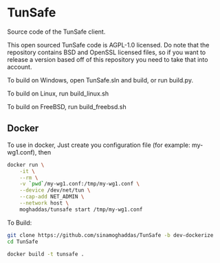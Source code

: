 # TunSafe
Source code of the TunSafe client.

This open sourced TunSafe code is AGPL-1.0 licensed. Do note that the repository contains BSD and OpenSSL licensed files, so if you want to release a version based off of this repository you need to take that into account.

To build on Windows, open TunSafe.sln and build, or run build.py.

To build on Linux, run build_linux.sh

To build on FreeBSD, run build_freebsd.sh

## Docker
To use in docker, Just create you configuration file (for example: my-wg1.conf), then
```sh
docker run \
    -it \
    --rm \
    -v `pwd`/my-wg1.conf:/tmp/my-wg1.conf \
    --device /dev/net/tun \
    --cap-add NET_ADMIN \
    --network host \
    moghaddas/tunsafe start /tmp/my-wg1.conf
```

To Build:
```sh
git clone https://github.com/sinamoghaddas/TunSafe -b dev-dockerize
cd TunSafe

docker build -t tunsafe .
```
